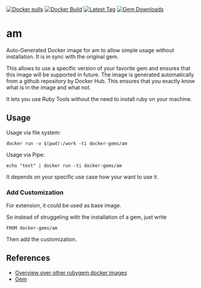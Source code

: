 [![Docker pulls](https://img.shields.io/docker/pulls/rubygem/am.svg)](https://hub.docker.com/r/rubygem/am/)
[![Docker Build](https://img.shields.io/docker/automated/rubygem/am.svg)](https://hub.docker.com/r/rubygem/am/)
[![Latest Tag](https://img.shields.io/github/tag/docker-rubygem/am.svg)](https://hub.docker.com/r/rubygem/am/)
[![Gem Downloads](https://img.shields.io/gem/dt/am.svg)](https://rubygems.org/gems/am/)
# am

Auto-Generated Docker image for am to allow simple usage without installation.
It is in sync with the original gem.

This allows to use a specific version of your favorite gem and ensures that this image will be supported in future.
The image is generated automatically from a github repository by Docker Hub.
This ensures that you exactly know what is in the image and what not.

It lets you use Ruby Tools without the need to install ruby on your machine.

## Usage

Usage via file system:

`docker run -v $(pwd):/work -ti docker-gems/am`

Usage via Pipe:

`echo "test" | docker run -ti docker-gems/am`

It depends on your specific use case how your want to use it.

### Add Customization

For extension, it could be used as base image.

So instead of struggeling with the installation of a gem, just write

`FROM docker-gems/am`

Then add the customization.

## References

 - [Overview over other rubygem docker images](https://github.com/thinkbot/docker-rubygem)
 - [Gem](https://rubygems.org/gems/am/)
